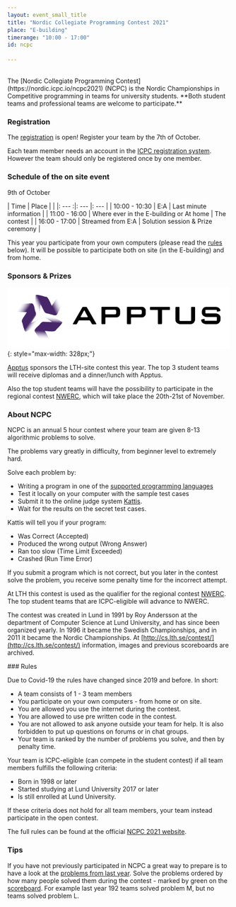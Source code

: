 ```yaml
---
layout: event_small_title
title: "Nordic Collegiate Programming Contest 2021"
place: "E-building"
timerange: "10:00 - 17:00"
id: ncpc

---
```


<br />
The [Nordic Collegiate Programming Contest](https://nordic.icpc.io/ncpc2021) (NCPC) is the Nordic Championships in Competitive programming in teams for university students. **Both student teams and professional teams are welcome to participate.**


### Registration

The [registration](https://icpc.global/regionals/finder/Nordic-2021) is open! Register your team by the 7th of October.

Each team member needs an account in the [ICPC registration system](https://icpc.global/). However the team should only be registered once by one member.


### Schedule of the on site event

9th of October

<style>
td, th {padding: 5px;}
</style>


| Time  | Place | |
|: ---  :|: --- |: --- |
| 10:00 - 10:30 | E:A | Last minute information |
| 11:00 - 16:00 | Where ever in the E-building or At home | The contest |
| 16:00 - 17:00 | Streamed from E:A | Solution session & Prize ceremony |

This year you participate from your own computers (please read the [rules](#rules) below). It will be possible to participate both on site (in the E-building) and from home.


### Sponsors & Prizes
![Apptus logo](/assets/images/2020/apptus_logo.png){: style="max-width: 328px;"}

[Apptus](https://apptus.com) sponsors the LTH-site contest this year. The top 3 student teams will receive diplomas and a dinner/lunch with Apptus.

Also the top student teams will have the possibility to participate in the regional contest [NWERC](https://www.nwerc.eu), which will take place the 20th-21st of November.

<a name="about" />

### About NCPC

NCPC is an annual 5 hour contest where your team are given 8-13 algorithmic problems to solve.

The problems vary greatly in difficulty, from beginner level to extremely hard.

Solve each problem by:
- Writing a program in one of the [supported programming languages](https://open.kattis.com/help)
- Test it locally on your computer with the sample test cases
- Submit it to the online judge system [Kattis](https://open.kattis.com).
- Wait for the results on the secret test cases.

Kattis will tell you if your program:
- Was Correct (Accepted)
- Produced the wrong output (Wrong Answer)
- Ran too slow (Time Limit Exceeded)
- Crashed (Run Time Error)

If you submit a program which is not correct, but you later in the contest solve the problem, you receive some penalty time for the incorrect attempt.

At LTH this contest is used as the qualifier for the regional contest [NWERC](https://www.nwerc.eu). The top student teams that are ICPC-eligible will advance to NWERC.

The contest was created in Lund in 1991 by Roy Andersson at the department of Computer Science at Lund University, and has since been organized yearly. In 1996 it became the Swedish Championships, and in 2011 it became the Nordic Championships. At [http://cs.lth.se/contest/](http://cs.lth.se/contest/) information, images and previous scoreboards are archived.

<a name="rules" />
### Rules

Due to Covid-19 the rules have changed since 2019 and before. In short:

- A team consists of 1 - 3 team members
- You participate on your own computers - from home or on site.
- You are allowed you use the internet during the contest.
- You are allowed to use pre written code in the contest.
- You are not allowed to ask anyone outside your team for help. It is also forbidden to put up questions on forums or in chat groups.
- Your team is ranked by the number of problems you solve, and then by penalty time.

Your team is ICPC-eligible (can compete in the student contest) if all team members fulfills the following criteria:
- Born in 1998 or later
- Started studying at Lund University 2017 or later
- Is still enrolled at Lund University.

If these criteria does not hold for all team members, your team instead participate in the open contest.

The full rules can be found at the official [NCPC 2021 website](https://nordic.icpc.io/ncpc2021#rules).

### Tips

If you have not previously participated in NCPC a great way to prepare is to have a look at the [problems from last year](https://ncpc20.kattis.com/problems). Solve the problems ordered by how many people solved them during the contest - marked by green on the [scoreboard](https://ncpc20.kattis.com/standings). For example last year 192 teams solved problem M, but no teams solved problem L.
